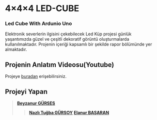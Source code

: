 # 4×4×4 LED-CUBE
### Led Cube With Ardunio Uno
Elektronik severlerin ilgisini çekebilecek Led Küp projesi günlük yaşantımızda güzel ve çeşitli dekoratif görüntü oluşturmalarda kullanılmaktadır.
Projenin içeriği kapsamlı bir şekilde rapor bölümünde yer almaktadır.

## Projenin Anlatım Videosu(Youtube)
Projeye [buradan](https://www.youtube.com/watch?v=xSYJ9BTcr1M) erişebilirsiniz.

## Projeyi Yapan
>**[Beyzanur GÜRSES](https://github.com/BEYZANURGURSES1036)**
>>**[Nazlı Tuğba GÜRSOY](https://github.com/nzligursoy)**
>>**[Elanur BAŞARAN](https://github.com/Elanur7)**

